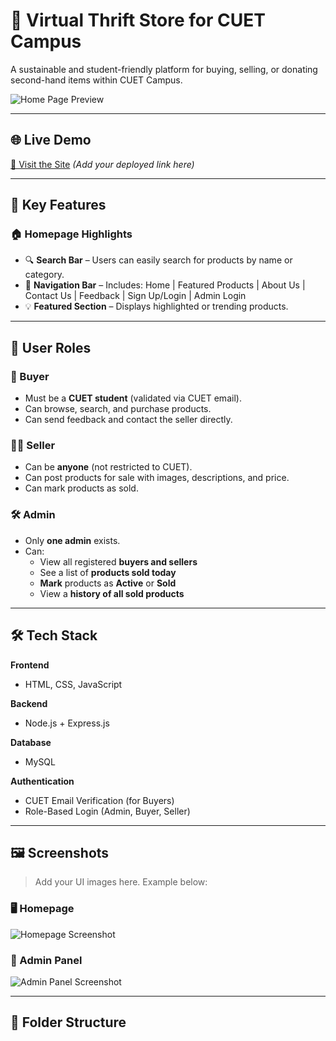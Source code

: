 # 🧥 Virtual Thrift Store for CUET Campus

A sustainable and student-friendly platform for buying, selling, or donating second-hand items within CUET Campus.

![Home Page Preview](./assets/homepage-preview.png) <!-- You can replace this with your actual image path -->

---

## 🌐 Live Demo

[🔗 Visit the Site](#) *(Add your deployed link here)*

---

## 📌 Key Features

### 🏠 Homepage Highlights
- 🔍 **Search Bar** – Users can easily search for products by name or category.
- 🧭 **Navigation Bar** – Includes: Home | Featured Products | About Us | Contact Us | Feedback | Sign Up/Login | Admin Login
- 💡 **Featured Section** – Displays highlighted or trending products.

---

## 👥 User Roles

### 👤 Buyer
- Must be a **CUET student** (validated via CUET email).
- Can browse, search, and purchase products.
- Can send feedback and contact the seller directly.

### 🧑‍💼 Seller
- Can be **anyone** (not restricted to CUET).
- Can post products for sale with images, descriptions, and price.
- Can mark products as sold.

### 🛠️ Admin
- Only **one admin** exists.
- Can:
  - View all registered **buyers and sellers**
  - See a list of **products sold today**
  - **Mark** products as **Active** or **Sold**
  - View a **history of all sold products**

---

## 🛠️ Tech Stack

**Frontend**
- HTML, CSS, JavaScript

**Backend**
- Node.js + Express.js 

**Database**
- MySQL 

**Authentication**
- CUET Email Verification (for Buyers)
- Role-Based Login (Admin, Buyer, Seller)

---

## 🖼️ Screenshots

> Add your UI images here. Example below:

### 🖥️ Homepage
![Homepage Screenshot](./assets/homepage.png)

### 🔐 Admin Panel
![Admin Panel Screenshot](./assets/admin-panel.png)

---

## 📂 Folder Structure

